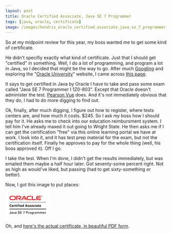 ```yaml
---
layout: post
title: Oracle Certified Associate, Java SE 7 Programmer
tags: [java, oracle, certificate]
image: /images/hendrix_oracle_certified_associate_java_se_7_programmer_logo_large.png
---
```


So at my midpoint review for this year, my boss wanted me to get some kind of certificate.

He didn't specifiy exactly what kind of certificate. Just that I should get "certified" in something. Well, I do a lot of programming, and program a lot in Java, so I decided that might be the way to go. After much [Googling](https://www.google.com/search?q=java+certification) and exploring the "[Oracle University](https://education.oracle.com)" website, I came across [this page](https://education.oracle.com/pls/web_prod-plq-dad/db_pages.getpage?page_id=653&get_params=p_id:155#tabs-1-3).

It says to get certified in Java by Oracle I have to take and pass some exam called "Java SE 7 Programmer I 1Z0-803". Except that Oracle doesn't administer the test. [Pearson Vue](http://www.pearsonvue.com/) does. And it's not immediately obvious that they do, I had to do more digging to find out.

Ok, finally, after much digging, I figure out how to register, where tests centers are, and how much it costs. $245. So I ask my boss how I should pay for it. He asks me to check into our education reimbursment system. I tell him I've already maxed it out going to Wright State. He then asks me if I can get the certification "free" via this online learning portal we have at work. I look into it, and it has test prep material for the exam, but not the certification itself. Finally he approves to pay for the whole thing (well, his boss approved it). Off I go.

I take the test. When I'm done, I didn't get the results immediately, but was emailed them maybe a half hour later. Got seventy-some percent right. Not as high as would've liked, but passing (had to get sixty-something or better).

Now, I got this image to put places: <div class="certificate">![Oracle Certified Associate, Java SE 7 Programmer logo](/images/hendrix_oracle_certified_associate_java_se_7_programmer_logo.gif)</div>

Oh, and [here's the actual certificate, in beautiful PDF form](/pdfs/hendrix_oracle_certified_associate_java_se_7_programmer_ecertificate.pdf).
